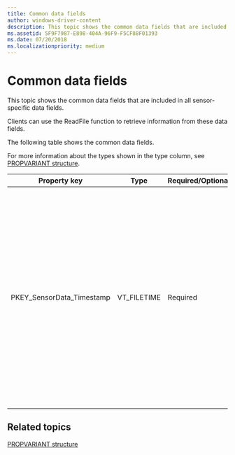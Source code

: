 ```yaml
---
title: Common data fields
author: windows-driver-content
description: This topic shows the common data fields that are included in all sensor-specific data fields.
ms.assetid: 5F9F7987-E898-404A-96F9-F5CF88F01393
ms.date: 07/20/2018
ms.localizationpriority: medium
---
```


# Common data fields


This topic shows the common data fields that are included in all sensor-specific data fields.

Clients can use the ReadFile function to retrieve information from these data fields.

The following table shows the common data fields.

For more information about the types shown in the type column, see [PROPVARIANT structure](http://go.microsoft.com/fwlink/p/?linkid=313395).

|Property key|Type|Required/Optional|Description|
| --- | --- | --- | --- |
|PKEY_SensorData_Timestamp|VT_FILETIME|Required|The file time computed by the driver in UTC format. The class extension (CX) provides a helper function to convert ticks from boot to FILETIME so that remote systems don’t have to synchronize to the system clock.|

 

## Related topics


[PROPVARIANT structure](http://go.microsoft.com/fwlink/p/?linkid=313395)

 

 






